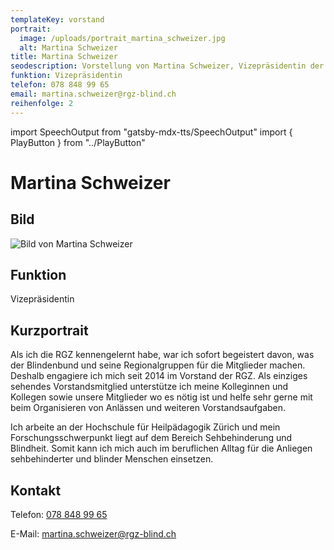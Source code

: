 ```yaml
---
templateKey: vorstand
portrait:
  image: /uploads/portrait_martina_schweizer.jpg
  alt: Martina Schweizer
title: Martina Schweizer
seodescription: Vorstellung von Martina Schweizer, Vizepräsidentin der Regionalgruppe Zürich.
funktion: Vizepräsidentin
telefon: 078 848 99 65
email: martina.schweizer@rgz-blind.ch
reihenfolge: 2
---
```

import SpeechOutput from "gatsby-mdx-tts/SpeechOutput"
import { PlayButton } from "../PlayButton"

<SpeechOutput id="vorstand-martina-schweizer" customPlayButton={PlayButton}>

# Martina Schweizer

## Bild

![Bild von Martina Schweizer](/uploads/portrait_martina_schweizer.jpg "Bild von Martina Schweizer")

## Funktion

Vizepräsidentin

## Kurzportrait

Als ich die RGZ kennengelernt habe, war ich sofort begeistert davon, was der Blindenbund und seine Regionalgruppen für die Mitglieder machen. Deshalb engagiere ich mich seit 2014 im Vorstand der RGZ. Als einziges sehendes Vorstandsmitglied unterstütze ich meine Kolleginnen und Kollegen sowie unsere Mitglieder wo es nötig ist und helfe sehr gerne mit beim Organisieren von Anlässen und weiteren  Vorstandsaufgaben. 

Ich arbeite an der Hochschule für Heilpädagogik Zürich und mein Forschungsschwerpunkt liegt auf dem Bereich Sehbehinderung und Blindheit. Somit kann ich mich auch im beruflichen Alltag für die Anliegen sehbehinderter und blinder Menschen einsetzen.  

## Kontakt

Telefon: [078 848 99 65](<tel:078 848 99 65>)

E-Mail: [martina.schweizer@rgz-blind.ch](mailto:martina.schweizer@rgz-blind.ch)

</SpeechOutput>